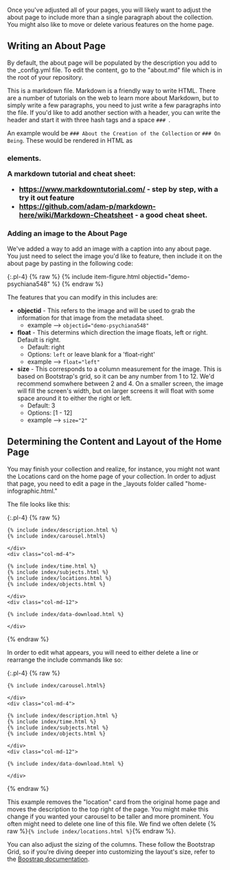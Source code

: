 Once you've adjusted all of your pages, you will likely want to adjust the about page to include more than a single paragraph about the collection.  You might also like to move or delete various features on the home page.  

## Writing an About Page

By default, the about page will be populated by the description you add to the _config.yml file. To edit the content, go to the "about.md" file which is in the root of your repository. 

This is a markdown file. Markdown is a friendly way to write HTML. There are a number of tutorials on the web to learn more about Markdown, but to simply write a few paragraphs, you need to just write a few paragraphs into the file. If you'd like to add another section with a header, you can write the header and start it with three hash tags and a space `### `. 

An example would be `### About the Creation of the Collection` or `### On Being`. These would be rendered in HTML as <h3> elements. 

A markdown tutorial and cheat sheet: 

- <https://www.markdowntutorial.com/> - step by step, with a try it out feature
- <https://github.com/adam-p/markdown-here/wiki/Markdown-Cheatsheet> - a good cheat sheet. 

### Adding an image to the About Page

We've added a way to add an image with a caption into any about page. You just need to select the image you'd like to feature, then include it on the about page by pasting in the following code: 

{:.pl-4}
{% raw %}
    {% include item-figure.html objectid="demo-psychiana548" %}
{% endraw %}

The features that you can modify in this includes are: 

- **objectid** - This refers to the image and will be used to grab the information for that image from the metadata sheet. 
    - example --> `objectid="demo-psychiana548"`
- **float** - This determins which direction the image floats, left or right. Default is right.
    - Default: right
    - Options: `left` or leave blank for a 'float-right'  
    - example --> `float="left"`
- **size** - This corresponds to a column measurement for the image. This is based on Bootstrap's grid, so it can be any number from 1 to 12. We'd recommend somwhere between 2 and 4. On a smaller screen, the image will fill the screen's width, but on larger screens it will float with some space around it to either the right or left.
    - Default: 3
    - Options: [1 - 12]
    - example --> `size="2"`

## Determining the Content and Layout of the Home Page

You may finish your collection and realize, for instance, you might not want the Locations card on the home page of your collection. In order to adjust that page, you need to edit a page in the _layouts folder called "home-infographic.html."

The file looks like this: 

{:.pl-4}
{% raw %}
    <div class="col-md-8">

    {% include index/description.html %}
    {% include index/carousel.html%}

    </div>
    <div class="col-md-4">  

    {% include index/time.html %}
    {% include index/subjects.html %}
    {% include index/locations.html %}
    {% include index/objects.html %}

    </div>
    <div class="col-md-12">

    {% include index/data-download.html %}

    </div>

{% endraw %}

In order to edit what appears, you will need to either delete a line or rearrange the include commands like so: 

{:.pl-4}
{% raw %}
    <div class="col-md-8">


    {% include index/carousel.html%}

    </div>
    <div class="col-md-4">  

    {% include index/description.html %}
    {% include index/time.html %}
    {% include index/subjects.html %}
    {% include index/objects.html %}

    </div>
    <div class="col-md-12">

    {% include index/data-download.html %}

    </div>

{% endraw %}

This example removes the "location" card from the original home page and moves the description to the top right of the page. You might make this change if you wanted your carousel to be taller and more prominent. You often might need to delete one line of this file. We find we often delete {% raw %}`{% include index/locations.html %}`{% endraw %}.

You can also adjust the sizing of the columns. These follow the Bootstrap Grid, so if you're diving deeper into customizing the layout's size, refer to the [Boostrap documentation](https://getbootstrap.com/docs/4.3/layout/grid/).



